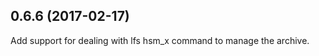 0.6.6 (2017-02-17)
------------------
Add support for dealing with lfs hsm_x command to manage the archive.